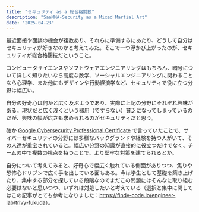```yaml
---
title: "セキュリティ as a 総合格闘技"
description: "SaaMMA-Security as a Mixed Martial Art"
date: "2025-04-23"
---
```


最近面接や面談の機会が複数あり、それらに準備するにあたり、どうして自分はセキュリティが好きなのかと考えてみた。そこで一つ浮かび上がったのが、セキュリティが総合格闘技だということ。

コンピュータサイエンスやソフトウェアエンジニアリングはもちろん、暗号について詳しく知りたいなら高度な数学、ソーシャルエンジニアリングに関わることなら心理学、また他にもデザインや行動経済学など、セキュリティで役に立つ分野は幅広い。

自分の好奇心は何かと広く及ぶようであり、実際に上記の分野にそれぞれ興味がある。現状だと広く浅くという器用（ですらない）貧乏になってしまっているのだが、興味の幅が広さも求められるのがセキュリティだと思う。

確か [Google Cybersecurity Professional Certificate](https://grow.google/certificates/cybersecurity/) で言っていたことで、サイバーセキュリティの分野には多様なバックグランドや経験を持つ人がいて、その人達が重宝されていると。幅広い分野の知識が直接的に役立つだけでなく、チームの中で複数の視点を持つことで、より堅牢な対策を建てられるとか。

自分について考えてみると、好奇心で幅広く触れている側面がありつつ、焦りや恐怖心ドリブンで広く手を出している面もある。今は学生として基礎を築き上げたり、集中する部分を探している段階なのでまだこの問題にはそんなに取り組む必要はないと思いつつ、いずれは対処したいと考えている（選択と集中に関してはこの記事がとても参考になりました：<https://findy-code.io/engineer-lab/trivy-fukuda>）。
